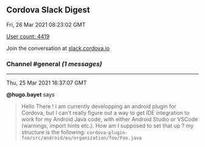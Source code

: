 ## Cordova Slack Digest
Fri, 26 Mar 2021 08:23:02 GMT

[User count: 4419](https://cordova.slack.com/)


Join the conversation at [slack.cordova.io](http://slack.cordova.io/)

### __Channel #general__ _(1 messages)_
---

Thu, 25 Mar 2021 16:37:07 GMT

__@hugo.bayet__ says 
> Hello There !
> I am currently developping an android plugin for Cordova, but I can't really figure out a way to get IDE integration to work for my Android Java code, with either Android Studio or VSCode (warnings, import hints etc.).
> How am I supposed to set that up ? my structure is the following:
> `cordova-plugin-foo/src/android/eu/organization/foo/Foo.java`
> 
